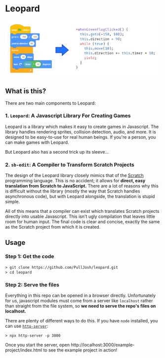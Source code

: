 # Leopard

![Scratch translation example](./translation-example.png)

## What is this?

There are two main components to Leopard:

### 1. `Leopard`: A Javascript Library For Creating Games

Leopard is a library which makes it easy to create games in Javascript. The library handles rendering sprites, collision detection, audio, and more. It is designed to be easy-to-use for real human beings. If you're a person, you can make games with Leopard.

But Leopard also has a second trick up its sleeve...

### 2. `sb-edit`: A Compiler to Transform Scratch Projects

The design of the Leopard library closely mimics that of the [Scratch](https://scratch.mit.edu/) programming language. This is no accident; it allows for **direct, easy translation from Scratch to JavaScript.** There are a lot of reasons why this is difficult without the library (mostly the way that Scratch handles asynchronous code), but with Leopard alongside, the translation is stupid simple.

All of this means that a compiler can exist which translates Scratch projects directly into usable Javascript. This isn't ugly compilation that leaves little room for human input. The final code is clear and concise, exactly the same as the Scratch project from which it is created.

## Usage

### Step 1: Get the code

```
> git clone https://github.com/PullJosh/leopard.git
> cd leopard
```

### Step 2: Serve the files

Everything in this repo can be opened in a browser directly. Unfortunately for us, javascript modules must come from a server like `localhost` rather than straight from the file system, so **we need to serve the repo's files on localhost.**

There are plenty of different ways to do this. If you have `node` installed, you can use [`http-server`](https://www.npmjs.com/package/http-server):

```
> npx http-server -p 3000
```

Once you start the server, open http://localhost:3000/example-project/index.html to see the example project in action!

